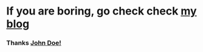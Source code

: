 # If you are boring, go check check [my blog](https://chanpaul1234572.github.io)

### Thanks [John Doe!](https://koppl.in/indigo/indigo-jekyll-theme/)